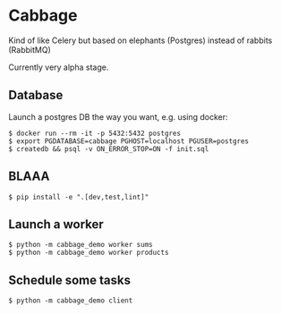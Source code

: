 # Cabbage

Kind of like Celery but based on elephants (Postgres) instead of rabbits (RabbitMQ)

Currently very alpha stage.

## Database

Launch a postgres DB the way you want, e.g. using docker:

```console
$ docker run --rm -it -p 5432:5432 postgres
$ export PGDATABASE=cabbage PGHOST=localhost PGUSER=postgres
$ createdb && psql -v ON_ERROR_STOP=ON -f init.sql
```

## BLAAA
```console
$ pip install -e ".[dev,test,lint]"
```

## Launch a worker

```console
$ python -m cabbage_demo worker sums
$ python -m cabbage_demo worker products
```


## Schedule some tasks

```console
$ python -m cabbage_demo client
```
